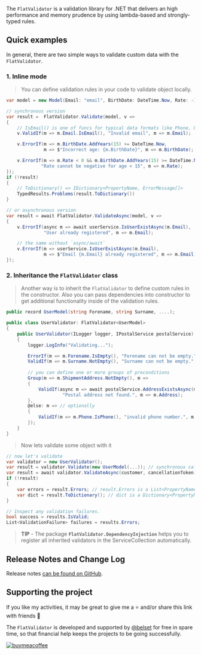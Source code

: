 ﻿The `FlatValidator` is a validation library for .NET that delivers an high performance and memory prudence by using lambda-based and strongly-typed rules.

## Quick examples

In general, there are two simple ways to validate custom data with the `FlatValidator`.

### 1. Inline mode

> You can define validation rules in your code to validate object locally.

```c#
var model = new Model(Email: "email", BirthDate: DateTime.Now, Rate: -100);

// synchronous version
var result =  FlatValidator.Validate(model, v =>
{
    // IsEmail() is one of funcs for typical data formats like Phone, Url, CreditCard, etc.
    v.ValidIf(m => m.Email.IsEmail(), "Invalid email", m => m.Email);

    v.ErrorIf(m => m.BirthDate.AddYears(15) >= DateTime.Now, 
              m => $"Incorrect age: {m.BirthDate}", m => m.BirthDate);

    v.ErrorIf(m => m.Rate < 0 && m.BirthDate.AddYears(15) >= DateTime.Now, 
             "Rate cannot be negative for age < 15", m => m.Rate);
});
if (!result) 
{
    // ToDictionary() => IDictionary<PropertyName, ErrorMessage[]>
    TypedResults.Problems(result.ToDictionary()) 
}

// or asynchronous version
var result = await FlatValidator.ValidateAsync(model, v => 
{
    v.ErrorIf(async m => await userService.IsUserExistAsync(m.Email),
              "User already registered", m => m.Email);

    // the same without `async/await`
    v.ErrorIf(m => userService.IsUserExistAsync(m.Email),
              m => $"Email {m.Email} already registered", m => m.Email);
});
```

### 2. Inheritance the `FlatValidator` class

> Another way is to inherit the `FlatValidator` to define custom rules in the constructor. 
Also you can pass dependencies into constructor to get additional functionality inside of the validation rules.

```c#
public record UserModel(string Forename, string Surname, ....);

public class UserValidator: FlatValidator<UserModel> 
{
    public UserValidator(ILogger logger, IPostalService postalService) 
    {
        logger.LogInfo("Validating...");

        ErrorIf(m => m.Forename.IsEmpty(), "Forename can not be empty.", m => m.Forename);
        ValidIf(m => m.Surname.NotEmpty(), "Surname can not be empty.", m => m.Surname);
        
        // you can define one or more groups of preconditions
        Group(m => m.ShipmentAddress.NotEmpty(), m =>
        {
            ValidIf(async m => await postalService.AddressExistsAsync(m.Address),
                     "Postal address not found.", m => m.Address);
        },
        @else: m => // optionally
        {
            ValidIf(m => m.Phone.IsPhone(), "invalid phone number.", m => m.Phone);
        });
    }
}
```
> Now lets validate some object with it
```c#
// now let's validate
var validator = new UserValidator();
var result = validator.Validate(new UserModel(...)); // synchronous call of your UserValidator
var result = await validator.ValidateAsync(customer, cancellationToken); // the same asynchronously
if (!result)
{
    var errors = result.Errors; // result.Errors is a List<PropertyName, error, Tag>
    var dict = result.ToDictionary(); // dict is a Dictionary<PropertyName, ErrorMessage[]>
}

// Inspect any validation failures.
bool success = results.IsValid;
List<ValidationFailure> failures = results.Errors;
```

> **TIP** -
> The package **`FlatValidator.DependencyInjection`** helps you to register all inherited validators in the ServiceCollection automatically.



## Release Notes and Change Log

Release notes [can be found on GitHub](https://github.com/belset/FlatValidator/blob/main/CHANGELOG.md).



## Supporting the project

If you like my activities, it may be great to give me a ⭐ and/or share this link with friends 🤗

The `FlatValidator` is developed and supported by [@belset](https://github.com/belset) for free in spare time, so that financial help keeps the projects to be going successfully.

[![buymeacoffee](https://www.buymeacoffee.com/assets/img/custom_images/yellow_img.png 'Buy me a coffee')](https://www.buymeacoffee.com/belset)
